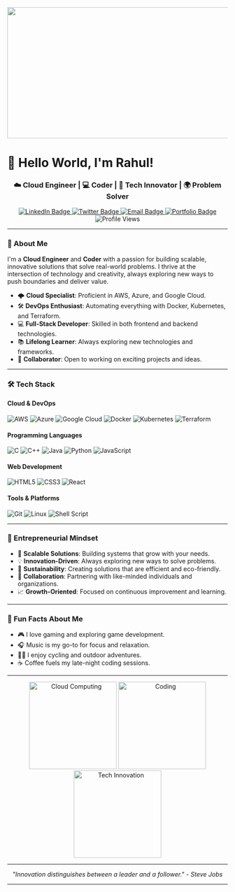 <div align="center">
<!--   <img src="https://media.giphy.com/media/3oKIPEqDGUULpEU0aQ/giphy.gif" width="600" height="300"/> -->
  <img src="https://media.giphy.com/media/RbDKaczqWovIugyJmW/giphy.gif" width="600" height="300"/>
</div>

# 👋 Hello World, I'm Rahul!

<div align="center">
  <h3>☁️ Cloud Engineer | 💻 Coder | 🚀 Tech Innovator | 🌍 Problem Solver</h3>
</div>

<div id="badges" align="center">
  <a href="https://www.linkedin.com/in/genius-rahul-kumar23/">
    <img src="https://img.shields.io/badge/LinkedIn-0077B5?style=for-the-badge&logo=linkedin&logoColor=white" alt="LinkedIn Badge"/>
  </a>
  <a href="https://x.com/rahuldominant">
    <img src="https://img.shields.io/badge/Twitter-1DA1F2?style=for-the-badge&logo=twitter&logoColor=white" alt="Twitter Badge"/>
  </a>
  <a href="mailto:your-email@example.com">
    <img src="https://img.shields.io/badge/Email-D14836?style=for-the-badge&logo=gmail&logoColor=white" alt="Email Badge"/>
  </a>
  <a href="your-portfolio-URL">
    <img src="https://img.shields.io/badge/Portfolio-%23000000.svg?style=for-the-badge&logo=react&logoColor=white" alt="Portfolio Badge"/>
  </a>
</div>

<div align="center">
  <img src="https://komarev.com/ghpvc/?username=your-username&style=flat-square&color=blue" alt="Profile Views"/>
</div>

---

### 🌟 About Me

I'm a **Cloud Engineer** and **Coder** with a passion for building scalable, innovative solutions that solve real-world problems. I thrive at the intersection of technology and creativity, always exploring new ways to push boundaries and deliver value.

- 🌩️ **Cloud Specialist**: Proficient in AWS, Azure, and Google Cloud.
- 🛠️ **DevOps Enthusiast**: Automating everything with Docker, Kubernetes, and Terraform.
- 💻 **Full-Stack Developer**: Skilled in both frontend and backend technologies.
- 📚 **Lifelong Learner**: Always exploring new technologies and frameworks.
- 🤝 **Collaborator**: Open to working on exciting projects and ideas.

---

### 🛠️ Tech Stack

#### Cloud & DevOps
![AWS](https://img.shields.io/badge/AWS-%23FF9900.svg?style=for-the-badge&logo=amazon-aws&logoColor=white)
![Azure](https://img.shields.io/badge/azure-%230072C6.svg?style=for-the-badge&logo=microsoftazure&logoColor=white)
![Google Cloud](https://img.shields.io/badge/GoogleCloud-%234285F4.svg?style=for-the-badge&logo=google-cloud&logoColor=white)
![Docker](https://img.shields.io/badge/docker-%230db7ed.svg?style=for-the-badge&logo=docker&logoColor=white)
![Kubernetes](https://img.shields.io/badge/kubernetes-%23326ce5.svg?style=for-the-badge&logo=kubernetes&logoColor=white)
![Terraform](https://img.shields.io/badge/terraform-%235835CC.svg?style=for-the-badge&logo=terraform&logoColor=white)

#### Programming Languages
![C](https://img.shields.io/badge/c-%2300599C.svg?style=for-the-badge&logo=c&logoColor=white)
![C++](https://img.shields.io/badge/c++-%2300599C.svg?style=for-the-badge&logo=c%2B%2B&logoColor=white)
![Java](https://img.shields.io/badge/java-%23ED8B00.svg?style=for-the-badge&logo=openjdk&logoColor=white)
![Python](https://img.shields.io/badge/python-%2314354C.svg?style=for-the-badge&logo=python&logoColor=white)
![JavaScript](https://img.shields.io/badge/javascript-%23323330.svg?style=for-the-badge&logo=javascript&logoColor=%23F7DF1E)

#### Web Development
![HTML5](https://img.shields.io/badge/html5-%23E34F26.svg?style=for-the-badge&logo=html5&logoColor=white)
![CSS3](https://img.shields.io/badge/css3-%231572B6.svg?style=for-the-badge&logo=css3&logoColor=white)
![React](https://img.shields.io/badge/react-%2320232a.svg?style=for-the-badge&logo=react&logoColor=%2361DAFB)

#### Tools & Platforms
![Git](https://img.shields.io/badge/git-%23F05033.svg?style=for-the-badge&logo=git&logoColor=white)
![Linux](https://img.shields.io/badge/Linux-FCC624?style=for-the-badge&logo=linux&logoColor=black)
![Shell Script](https://img.shields.io/badge/shell_script-%23121011.svg?style=for-the-badge&logo=gnu-bash&logoColor=white)

---

### 🌟 Entrepreneurial Mindset

- 🎯 **Scalable Solutions**: Building systems that grow with your needs.
- 💡 **Innovation-Driven**: Always exploring new ways to solve problems.
- 🌱 **Sustainability**: Creating solutions that are efficient and eco-friendly.
- 🤝 **Collaboration**: Partnering with like-minded individuals and organizations.
- 📈 **Growth-Oriented**: Focused on continuous improvement and learning.

---

### 🎨 Fun Facts About Me

- 🎮 I love gaming and exploring game development.
- 🎧 Music is my go-to for focus and relaxation.
- 🚴‍♂️ I enjoy cycling and outdoor adventures.
- ☕ Coffee fuels my late-night coding sessions.

---

<div align="center">
  <img src="https://media.giphy.com/media/VTtANKl0beDFQRLDTh/giphy.gif?cid=ecf05e47p8yv86dnmlhehq5nfggrm8yzdwzhhg5v8xuo99nj&ep=v1_gifs_search&rid=giphy.gif&ct=g" width="200" height="200" alt="Cloud Computing"/>
  <img src="https://media.giphy.com/media/26tn33aiTi1jkl6H6/giphy.gif" width="200" height="200" alt="Coding"/>
  <img src="https://media.giphy.com/media/L1R1tvI9svkIWwpVYr/giphy.gif" width="200" height="200" alt="Tech Innovation"/>
</div>

---

<div align="center">
  <i>"Innovation distinguishes between a leader and a follower." - Steve Jobs</i>
</div>

---
